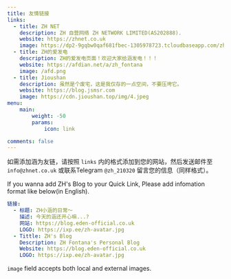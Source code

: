 ```yaml
---
title: 友情链接
links:
  - title: ZH NET
    description: ZH 自营网络 ZH NETWORK LIMITED(AS202888).
    website: https://zhnet.co.uk
    image: https://dp2-9gqbw0qaf681fbec-1305978723.tcloudbaseapp.com/zhnet/logoonly-removebg-preview.png
  - title: ZH的爱发电
    description: ZH的爱发电页面！欢迎大家给涵发电！！！
    website: https://afdian.net/a/zh_fontana
    image: /afd.png
  - title: Jioushan
    description: 虽然是个废宅，这是我仅存的一点空间，不要压垮它。
    website: https://blog.jsmsr.com
    image: https://cdn.jioushan.top/img/4.jpeg
menu:
    main: 
        weight: -50
        params:
            icon: link

comments: false
---
```


如需添加涵为友链，请按照 `links` 内的格式添加到您的网站，然后发送邮件至 `info@zhnet.co.uk` 或联系Telegram `@zh_210320` 留言您的信息（同样格式）。 

If you wanna add ZH's Blog to your Quick Link, Please add infomation format like below(in English).

```yaml
链接:
  - 标题: ZH小涵的日常～
    描述: 今天的涵还开心嘛...?
    网站: https://blog.eden-official.co.uk
    LOGO: https://ixp.ee/zh-avatar.jpg
  - Tittle: ZH's Blog
    Description: ZH Fontana's Personal Blog
    Website: https://blog.eden-official.co.uk
    LOGO: https://ixp.ee/zh-avatar.jpg
```

`image` field accepts both local and external images.